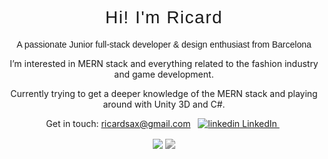 <h1 align="center" style="font-family: Helvetica, sans-serif; font-size: 28px; font-weight: 400; letter-spacing: 1.5px" >Hi! I'm Ricard</h1>
<div align="center">
  <p style="font-family: Helvetica, sans-serif; font-weight: 200" >A passionate Junior full-stack developer & design enthusiast from Barcelona</p>
  <p>I’m interested in MERN stack and everything related to the fashion industry and game development. </p>
  <p>Currently trying to get a deeper knowledge of the MERN stack and playing around with Unity 3D and C#.</p> 

<p>
  Get in touch: 
  <a href=" ricardsax@gmail.com" rel="nofollow noreferrer">
    ricardsax@gmail.com</a
  >
  &nbsp;
  <a href="https://www.linkedin.com/[removed]" rel="nofollow noreferrer">
    <img src="https://i.stack.imgur.com/gVE0j.png" alt="linkedin" /> LinkedIn
  </a>
  &nbsp;
</p>
  <a href="https://github.com/anuraghazra/github-readme-stats"  style="text-decoration: none;color: black; cursor: pointer;">
              
  <img align="center" src="https://github-readme-stats.vercel.app/api?username=RicardVillalba&count_private=true&hide=contribs,issues&show_icons=true&theme=graywhite" />
</a>

<a href="https://github.com/anuraghazra/github-readme-stats" align="center">
  <img align="center" style="filter: grayscale(100%)" src="https://github-readme-stats.vercel.app/api/top-langs/?username=anuraghazra&langs_count=6&layout=compact&hide=rust,shell,GLSL,assembly,objective-c" />
</a>
  </div>








